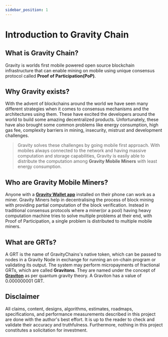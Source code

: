 ```yaml
---
sidebar_position: 1
---
```


# Introduction to Gravity Chain

## What is Gravity Chain?

Gravity is worlds first mobile powered open source blockchain infrastructure that can enable mining on mobile using unique consensus protocol called **Proof of Participation(PoP)**.

## Why Gravity exists?

With the advent of blockchains around the world we have seen many different strategies when it comes to consensus mechanisms and the architectures using them. These have excited the developers around the world to build some amazing decentralized products. Unfortunately, these have also brought some common problems like energy consumption, high gas fee, complexity barriers in mining, insecurity, mistrust and development challenges.

> Gravity solves these challenges by going mobile first approach. With mobiles always connected to the network and having massive computation and storage capabilities, Gravity is easily able to distribute the computation among **Gravity Mobile Miners** with least energy consumption.

## Who are Gravity Mobile Miners?
Anyone with a [**Gravity Wallet app**](https://play.google.com/store/apps/details?id=chain.gravity.app&hl=en&gl=US&pli=1) installed on their phone can work as a miner. Gravity Miners help in decentralising the process of block mining with providing partial computation of the block verification. Instead in traditional consensus protocols where a miner(or a pool) having heavy computation machine tries to solve multiple problems at their end, with Proof of Participation, a single problem is distributed to multiple mobile miners. 

## What are GRTs?
A GRT is the name of GravityChains's native token, which can be passed to nodes in a Gravity Node in exchange for running an on-chain program or validating its output. The system may perform micropayments of fractional GRTs, which are called **Gravitons**. They are named under the concept of [**Graviton**](https://en.wikipedia.org/wiki/Graviton) as per quantum gravity theory. A Graviton has a value of 0.000000001 GRT.

## Disclaimer
All claims, content, designs, algorithms, estimates, roadmaps, specifications, and performance measurements described in this project are done with the author's best effort. It is up to the reader to check and validate their accuracy and truthfulness. Furthermore, nothing in this project constitutes a solicitation for investment.